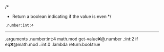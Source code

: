 /*
 * Return a boolean indicating if the value is even
 */
```hyperlambda
.number:int:4
```
---
.arguments
.number:int:4
math.mod
   get-value:x:@.number
   .:int:2
if
   eq:x:@math.mod
      .:int:0
   .lambda
      return:bool:true
